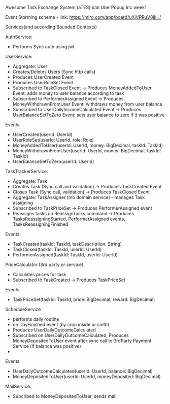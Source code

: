 Awesome Task Exchange System (aTES) для UberPopug Inc
week1

Event Storming scheme - link: https://miro.com/app/board/uXjVPRuV8jk=/



Services(and according Bounded Contexts)

AuthService:
 * Performs Sync auth using jwt

UserService:
* Aggregate: User
* Creates/Deletes Users (Sync http calls)
* Produces UserCreated Event
* Produces UserRoleSet Event
* Subscribed to TaskClosed Event -> Produces MoneyAddedToUser Event: adds money to user balance according to task
* Subscribed to PerformerAssigned Event -> Produces MoneyWithdrawnFromUser Event: withdraws money from user balance
* Subscribed to UserDailyIncomeCalculated Event -> Produces UserBalanceSetToZero Event: sets user balance to zero if it was positive

Events:
* UserCreated(userId: UserId)
* UserRoleSet(userId: UserId, role: Role)
* MoneyAddedToUser(userId: UserId, money: BigDecimal, taskId: TaskId)
* MoneyWithdrawnFromUser(userId: UserId, money: BigDecimal, taskId: TaskId)
* UserBalanceSetToZero(userId: UserId)


TaskTrackerService:
* Aggregate: Task
* Creates Task (Sync call and validation) -> Produces TaskCreated Event
* Closes Task (Sync call, validation) -> Produces TaskClosed Event
* Aggregate: TaskAssigner (mb domain service) - manages Task assigning 
* Subscribed to TaskPriceSet -> Produces PerformerAssigned event
* Reassigns tasks on ReassignTasks command -> Produces TasksReassigningStarted, PerformerAssigned events, TasksReassigningFinished

Events:
* TaskCreated(taskId: TaskId, taskDescription: String)
* TaskClosed(taskId: TaskId, userId: UserId)
* PerformerAssigned(taskId: TaskId, userId: UserId)


PriceCalculator (3rd party or service):
* Calculates prices for task
* Subscribed to TaskCreated -> Produces TaskPriceSet

Events:
* TaskPriceSet(taskId: TaskId, price: BigDecimal, reward: BigDecimal)


ScheduleService
* performs daily routine 
* on DayFinished event (by cron inside or smth)
* Produces UserDailyOutcomeCalculated
* Subscribed on UserDailyOutcomeCalculated, Produces MoneyDepositedToUser event after sync call to 3rdParty Payment Service (if balance was positive)
* 

Events:
* UserDailyOutcomeCalculated(userId: UserId, balance: BigDecimal)
* MoneyDepositedToUser(userId: UserId, moneyDeposited: BigDecimal)

MailService:
* Subcribed to MoneyDepositedToUser, sends mail